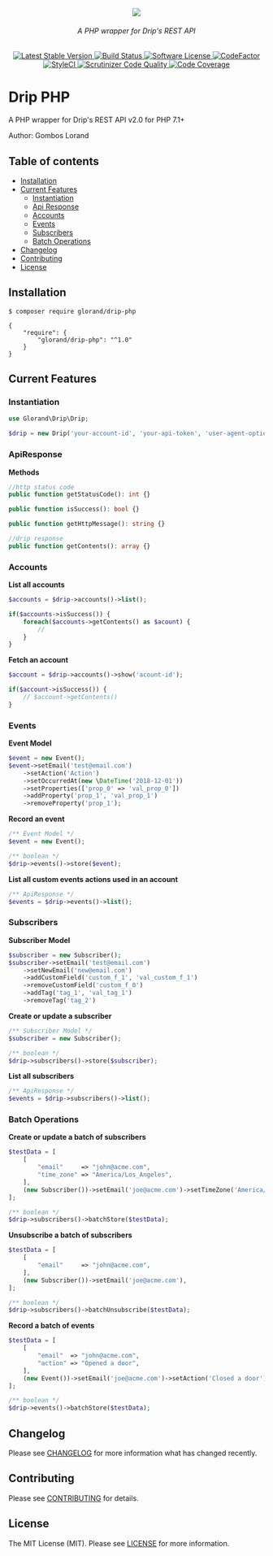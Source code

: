 <p align="center">
<img src="https://user-images.githubusercontent.com/883989/49755957-17ec0980-fcc2-11e8-9e04-0339714f979b.png">
</p>

<h6 align="center">
    A PHP wrapper for Drip's REST API
</h6>

<p align="center">
 <a href="https://packagist.org/packages/glorand/drip-php">
  <img src="https://poser.pugx.org/glorand/drip-php/v/stable" alt="Latest Stable Version">
 </a>
 <a href="https://travis-ci.com/glorand/drip">
  <img src="https://travis-ci.com/glorand/drip.svg?branch=master" alt="Build Status">
 </a>
 <a href="LICENSE.md">
  <img src="https://img.shields.io/badge/license-MIT-brightgreen.svg?style=flat" alt="Software License">
 </a>
  <a href="https://www.codefactor.io/repository/github/glorand/drip/overview/master">
  <img src="https://www.codefactor.io/repository/github/glorand/drip/badge/master" alt="CodeFactor">
 </a>
  <a href="https://github.styleci.io/repos/160333136">
  <img src="https://github.styleci.io/repos/160333136/shield?branch=master" alt="StyleCI">
 </a>
  <a href="https://scrutinizer-ci.com/g/glorand/drip/?branch=master">
  <img src="https://scrutinizer-ci.com/g/glorand/drip/badges/quality-score.png?b=master" alt="Scrutinizer Code Quality">
 </a>
  <a href="https://scrutinizer-ci.com/g/glorand/drip/?branch=master">
  <img src="https://scrutinizer-ci.com/g/glorand/drip/badges/coverage.png?b=master" alt="Code Coverage">
 </a>
 </p>
 
# Drip PHP
A PHP wrapper for Drip's REST API v2.0 for PHP 7.1+

Author: Gombos Lorand

## Table of contents
 - [Installation](#installation)
 - [Current Features](#current_features)
    - [Instantiation](#instantiation)
    - [Api Response](#apiresponse)
    - [Accounts](#accounts)
    - [Events](#events)
    - [Subscribers](#subscribers)
    - [Batch Operations](#batch_operations)
 - [Changelog](#changelog)
 - [Contributing](#contributing)
 - [License](#license)


## Installation <a name="installation"></a>
```
$ composer require glorand/drip-php
```

```
{
    "require": {
        "glorand/drip-php": "^1.0"
    }
}
```

## Current Features <a name="current_features"></a>

### Instantiation <a name="instantiation"></a>
```php
use Glorand\Drip\Drip;

$drip = new Drip('your-account-id', 'your-api-token', 'user-agent-optional');
```

### ApiResponse <a name="apiresponse"></a>

**Methods**
```php
//http status code
public function getStatusCode(): int {}

public function isSuccess(): bool {}

public function getHttpMessage(): string {}

//drip response
public function getContents(): array {}
```

### Accounts <a name="accounts"></a>
**List all accounts**
```php
$accounts = $drip->accounts()->list();

if($accounts->isSuccess()) {
    foreach($accounts->getContents() as $acount) {
        //
    }
}
```
**Fetch an account**
```php 
$account = $drip->accounts()->show('acount-id');

if($account->isSuccess()) {
    // $account->getContents()
}
```

### Events <a name="events"></a>

**Event Model**
```php
$event = new Event();
$event->setEmail('test@email.com')
    ->setAction('Action')
    ->setOccurredAt(new \DateTime('2018-12-01'))
    ->setProperties(['prop_0' => 'val_prop_0'])
    ->addProperty('prop_1', 'val_prop_1')
    ->removeProperty('prop_1');
```

**Record an event**
```php
/** Event Model */
$event = new Event();

/** boolean */
$drip->events()->store($event);
```
**List all custom events actions used in an account**
```php
/** ApiResponse */
$events = $drip->events()->list();
```

### Subscribers <a name="subscribers"></a>

**Subscriber Model**
```php
$subscriber = new Subscriber();
$subscriber->setEmail('test@email.com')
    ->setNewEmail('new@email.com')
    ->addCustomField('custom_f_1', 'val_custom_f_1')
    ->removeCustomField('custom_f_0')
    ->addTag('tag_1', 'val_tag_1')
    ->removeTag('tag_2')
```
    
**Create or update a subscriber**
```php
/** Subscriber Model */
$subscriber = new Subscriber(); 

/** boolean */
$drip->subscribers()->store($subscriber);
```

**List all subscribers**
```php
/** ApiResponse */
$events = $drip->subscribers()->list();
```

### Batch Operations <a name="batch_operations"></a>

**Create or update a batch of subscribers**
```php
$testData = [
    [
        "email"     => "john@acme.com",
        "time_zone" => "America/Los_Angeles",
    ],
    (new Subscriber())->setEmail('joe@acme.com')->setTimeZone('America/Los_Angeles'),
];

/** boolean */
$drip->subscribers()->batchStore($testData);
```

**Unsubscribe a batch of subscribers**
```php
$testData = [
    [
        "email"     => "john@acme.com",
    ],
    (new Subscriber())->setEmail('joe@acme.com'),
];

/** boolean */
$drip->subscribers()->batchUnsubscribe($testData);
```

**Record a batch of events**
```php
$testData = [
    [
        "email"  => "john@acme.com",
        "action" => "Opened a door",
    ],
    (new Event())->setEmail('joe@acme.com')->setAction('Closed a door'),
];

/** boolean */
$drip->events()->batchStore($testData);
```

## Changelog <a name="changelog"></a>
Please see [CHANGELOG](CHANGELOG.md) for more information what has changed recently.

## Contributing <a name="contributing"></a>
Please see [CONTRIBUTING](CONTRIBUTING.md) for details.

## License <a name="license"></a>
The MIT License (MIT). Please see [LICENSE](LICENSE.md) for more information.
